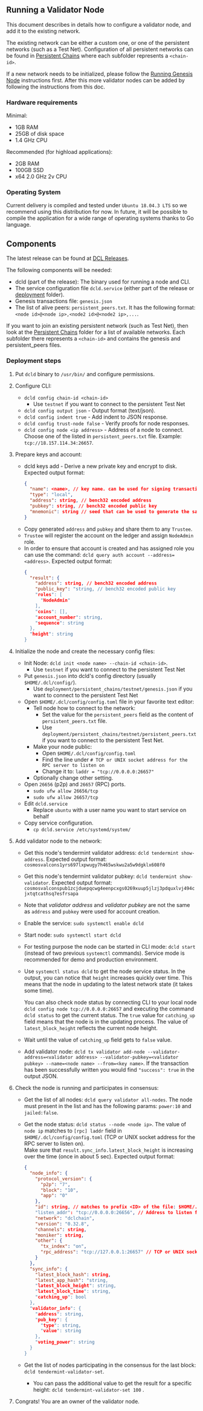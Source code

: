 ## Running a Validator Node

This document describes in details how to configure a validator node, and add it to the existing network.

The existing network can be either a custom one, or one of the persistent networks (such as a Test Net).
Configuration of all persistent networks can be found in [Persistent Chains](../deployment/persistent_chains)
where each subfolder represents a `<chain-id>`.

If a new network needs to be initialized, please follow the [Running Genesis Node](running-genesis-node.md)
instructions first. After this more validator nodes can be added by following the instructions from this doc. 
 

### Hardware requirements

Minimal:
- 1GB RAM
- 25GB of disk space
- 1.4 GHz CPU

Recommended (for highload applications):
- 2GB RAM
- 100GB SSD
- x64 2.0 GHz 2v CPU

### Operating System

Current delivery is compiled and tested under `Ubuntu 18.04.3 LTS` so we recommend using this distribution for now. In future, it will be possible to compile the application for a wide range of operating systems thanks to Go language.

## Components

The latest release can be found at [DCL Releases](https://github.com/zigbee-alliance/distributed-compliance-ledger/releases).

The following components will be needed:

* dcld (part of the release): The binary used for running a node and CLI.
* The service configuration file `dcld.service` 
(either part of the release or [deployment](https://github.com/zigbee-alliance/distributed-compliance-ledger/deployment) folder).    
* Genesis transactions file: `genesis.json`
* The list of alive peers: `persistent_peers.txt`. It has the following format: `<node id>@<node ip>,<node2 id>@<node2 ip>,...`.

If you want to join an existing persistent network (such as Test Net), then look at the [Persistent Chains](../deployment/persistent_chains)
folder for a list of available networks. Each subfolder there represents a `<chain-id>` 
and contains the genesis and persistent_peers files. 

### Deployment steps

1. Put `dcld` binary to `/usr/bin/` and configure permissions.

2. Configure CLI:
    * `dcld config chain-id <chain-id>`
      * Use `testnet` if you want to connect to the persistent Test Net
    * `dcld config output json` - Output format (text/json).
    * `dcld config indent true` - Add indent to JSON response.
    * `dcld config trust-node false` - Verify proofs for node responses.
    * `dcld config node <ip address>` - Address of a node to connect. 
    Choose one of the listed in `persistent_peers.txt` file. 
    Example: `tcp://18.157.114.34:26657`.

3. Prepare keys and account:
    * dcld keys add <name> - Derive a new private key and encrypt to disk.
    Expected output format: 
        ```json
        {
          "name": <name>, // key name. can be used for signing transactions
          "type": "local",
          "address": string, // bench32 encoded address
          "pubkey": string, // bench32 encoded public key
          "mnemonic": string // seed that can be used to generate the same private/public key pair
        }
        ```
    * Copy generated `address` and `pubkey` and share them to any `Trustee`. 
    * `Trustee` will register the account on the ledger and assign `NodeAdmin` role.
    * In order to ensure that account is created and has assigned role you can use the command: 
    `dcld query auth account --address=<address>`.
    Expected output format: 
        ```json
        {
          "result": {
            "address": string, // bench32 encoded address
            "public_key": "string, // bench32 encoded public key
            "roles": [
              "NodeAdmin"
            ],
            "coins": [],
            "account_number": string,
            "sequence": string
          },
          "height": string
        }
        ```

4. Initialize the node and create the necessary config files:
    * Init Node: `dcld init <node name> --chain-id <chain-id>`.
        * Use `testnet` if you want to connect to the persistent Test Net
    * Put `genesis.json` into dcld's config directory (usually `$HOME/.dcl/config/`).
        * Use `deployment/persistent_chains/testnet/genesis.json` if you want to connect to the persistent Test Net
    * Open `$HOME/.dcl/config/config.toml` file in your favorite text editor:
        * Tell node how to connect to the network:
            * Set the value for the `persistent_peers` field as the content of `persistent_peers.txt` file.
            * Use `deployment/persistent_chains/testnet/persistent_peers.txt` if you want to connect to the persistent Test Net.
        * Make your node public:
            * Open `$HOME/.dcl/config/config.toml`
            * Find the line under `# TCP or UNIX socket address for the RPC server to listen on`
            * Change it to: `laddr = "tcp://0.0.0.0:26657"`
        * Optionally change other setting.
    * Open `26656` (p2p) and `26657` (RPC) ports. 
        * `sudo ufw allow 26656/tcp`
        * `sudo ufw allow 26657/tcp`
    * Edit `dcld.service`
        * Replace `ubuntu` with a user name you want to start service on behalf
    * Copy service configuration.
        * `cp dcld.service /etc/systemd/system/`

5. Add validator node to the network:
   * Get this node's tendermint validator address: `dcld tendermint show-address`.
       Expected output format: 
           ```
           cosmosvalcons1yrs697lxpwugy7h465wskwu2a5w9dgklx608f0
           ```
   * Get this node's tendermint validator pubkey: `dcld tendermint show-validator`.
       Expected output format: 
           ```
           cosmosvalconspub1zcjduepqcwg4eenpcxgs0269xuup5jlzj3pdquxlvj494cjxtqtcathsq7esfrsapa
           ```
   * Note that *validator address* and *validator pubkey* are not the same as `address` and `pubkey` were used for account creation.

   * Enable the service: `sudo systemctl enable dcld`
   * Start node: `sudo systemctl start dcld`
    
   * For testing purpose the node can be started in CLI mode: `dcld start` (instead of two previous `systemctl` commands).
   Service mode is recommended for demo and production environment.
   
   * Use `systemctl status dcld` to get the node service status. 
    In the output, you can notice that `height` increases quickly over time. 
    This means that the node in updating to the latest network state (it takes some time).
        
        You can also check node status by connecting CLI to your local node `dcld config node tcp://0.0.0.0:26657`
        and executing the command `dcld status` to get the current status.
        The `true` value for `catching_up` field means that the node is in the updating process.
        The value of `latest_block_height` reflects the current node height.
       
   * Wait until the value of `catching_up` field gets to `false` value.
      
   * Add validator node: `dcld tx validator add-node --validator-address=<validator address> --validator-pubkey=<validator pubkey> --name=<node name> --from=<key name>`.
   If the transaction has been successfully written you would find `"success": true` in the output JSON. 

6. Check the node is running and participates in consensus:
    * Get the list of all nodes: `dcld query validator all-nodes`. 
    The node must present in the list and has the following params: `power:10` and `jailed:false`.

    * Get the node status: `dcld status --node <node ip>`. 
    The value of `node ip` matches to `[rpc] laddr` field in `$HOME/.dcl/config/config.toml`
    (TCP or UNIX socket address for the RPC server to listen on).  
    Make sure that `result.sync_info.latest_block_height` is increasing over the time (once in about 5 sec).
       Expected output format: 
        ```json
        {
          "node_info": {
            "protocol_version": {
              "p2p": "7",
              "block": "10",
              "app": "0"
            },
            "id": string, // matches to prefix <ID> of the file: $HOME/.dcl/config/gentx/gentx-<ID>.json
            "listen_addr": "tcp://0.0.0.0:26656", // Address to listen for incoming connections. Matches to $HOME/.dcl/config/config.toml [p2p] `laddr` filed.
            "network": "dclchain",
            "version": "0.32.8",
            "channels": string,
            "moniker": string,
            "other": {
              "tx_index": "on",
              "rpc_address": "tcp://127.0.0.1:26657" // TCP or UNIX socket address for the RPC server to listen on. Matches to $HOME/.dcl/config/config.toml [rpc] `laddr` filed. 
            }
          },
          "sync_info": {
            "latest_block_hash": string,
            "latest_app_hash": "string,
            "latest_block_height": string,
            "latest_block_time": string,
            "catching_up": bool
          },
          "validator_info": {
            "address": string,
            "pub_key": {
              "type": string,
              "value": string
            },
            "voting_power": string
          }
        }
        ```
    
    * Get the list of nodes participating in the consensus for the last block: `dcld tendermint-validator-set`.
        * You can pass the additional value to get the result for a specific height: `dcld tendermint-validator-set 100`  .
      
7. Congrats! You are an owner of the validator node.
